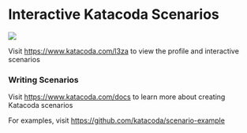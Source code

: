 # Interactive Katacoda Scenarios

[![](http://shields.katacoda.com/katacoda/l3za/count.svg)](https://www.katacoda.com/l3za "Get your profile on Katacoda.com")

Visit https://www.katacoda.com/l3za to view the profile and interactive scenarios

### Writing Scenarios
Visit https://www.katacoda.com/docs to learn more about creating Katacoda scenarios

For examples, visit https://github.com/katacoda/scenario-example
